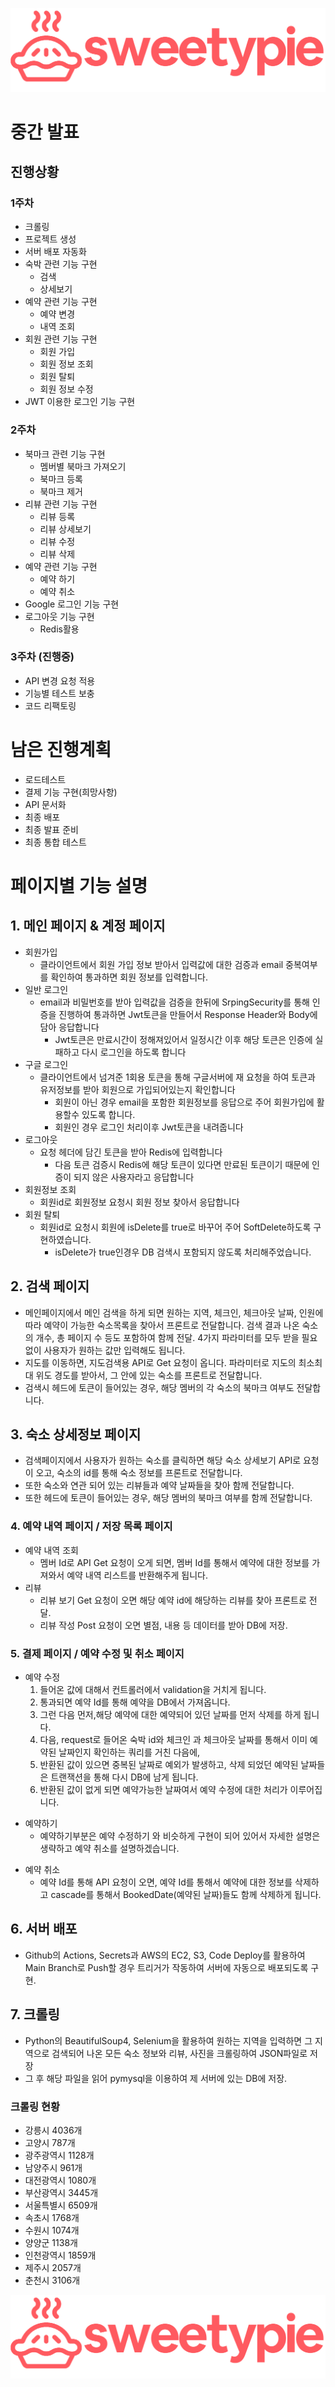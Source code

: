 ![LOGO](img/logo.png)
# 중간 발표

## 진행상황

### 1주차

- 크롤링
- 프로젝트 생성
- 서버 배포 자동화
- 숙박 관련 기능 구현
    - 검색
    - 상세보기
- 예약 관련 기능 구현
    - 예약 변경
    - 내역 조회
- 회원 관련 기능 구현
    - 회원 가입
    - 회원 정보 조회
    - 회원 탈퇴
    - 회원 정보 수정
- JWT 이용한 로그인 기능 구현

### 2주차

- 북마크 관련 기능 구현
    - 멤버별 북마크 가져오기
    - 북마크 등록
    - 북마크 제거
- 리뷰 관련 기능 구현
    - 리뷰 등록
    - 리뷰 상세보기
    - 리뷰 수정
    - 리뷰 삭제
- 예약 관련 기능 구현
    - 예약 하기
    - 예약 취소
- Google 로그인 기능 구현
- 로그아웃 기능 구현
    - Redis활용

### 3주차 (진행중)

- API 변경 요청 적용
- 기능별 테스트 보충
- 코드 리팩토링

# 남은 진행계획

- 로드테스트
- 결제 기능 구현(희망사항)
- API 문서화
- 최종 배포
- 최종 발표 준비
- 최종 통합 테스트

# 페이지별 기능 설명

## **1. 메인 페이지 & 계정 페이지**

- 회원가입
  - 클라이언트에서 회원 가입 정보 받아서 입력값에 대한 검증과 email 중복여부를 확인하여 통과하면 회원 정보를 입력합니다.
- 일반 로그인
  - email과 비밀번호를 받아 입력값을 검증을 한뒤에  SrpingSecurity를 통해 인증을 진행하여 통과하면  Jwt토큰을 만들어서 Response Header와 Body에 담아 응답합니다
    - Jwt토큰은 만료시간이 정해져있어서 일정시간 이후 해당 토큰은 인증에 실패하고 다시 로그인을 하도록 합니다
- 구글 로그인
  - 클라이언트에서 넘겨준 1회용 토큰을 통해 구글서버에 재 요청을 하여 토큰과 유저정보를 받아 회원으로 가입되어있는지 확인합니다
    - 회원이 아닌 경우 email을 포함한 회원정보를 응답으로 주어 회원가입에 활용할수 있도록 합니다.
    - 회원인 경우 로그인 처리이후 Jwt토큰을 내려줍니다
- 로그아웃
  - 요청 헤더에 담긴 토큰을 받아 Redis에 입력합니다
    - 다음 토큰 검증시 Redis에 해당 토큰이 있다면 만료된 토큰이기 때문에 인증이 되지 않은 사용자라고 응답합니다
- 회원정보 조회
  - 회원id로 회원정보 요청시 회원 정보 찾아서 응답합니다
- 회원 탈퇴
  - 회원id로 요청시 회원에 isDelete를 true로 바꾸어 주어 SoftDelete하도록 구현하였습니다.
    - isDelete가 true인경우 DB 검색시 포함되지 않도록 처리해주었습니다.
  
## **2. 검색 페이지**

- 메인페이지에서 메인 검색을 하게 되면 원하는 지역, 체크인, 체크아웃 날짜, 인원에 따라 예약이 가능한 숙소목록을 찾아서 프론트로 전달합니다. 검색 결과 나온 숙소의 개수, 총 페이지 수 등도 포함하여 함께 전달. 4가지 파라미터를 모두 받을 필요없이 사용자가 원하는 값만 입력해도 됩니다.
- 지도를 이동하면, 지도검색용 API로 Get 요청이 옵니다. 파라미터로 지도의 최소최대 위도 경도를 받아서, 그 안에 있는 숙소를 프론트로 전달합니다.
- 검색시 헤드에 토큰이 들어있는 경우, 해당 멤버의 각 숙소의 북마크 여부도 전달합니다.

## **3. 숙소 상세정보 페이지**

- 검색페이지에서 사용자가 원하는 숙소를 클릭하면 해당 숙소 상세보기 API로 요청이 오고, 숙소의 id를 통해 숙소 정보를 프론트로 전달합니다.
- 또한 숙소와 연관 되어 있는 리뷰들과 예약 날짜들을 찾아 함께 전달합니다.
- 또한 헤드에 토큰이 들어있는 경우, 해당 멤버의 북마크 여부를 함께 전달합니다.

### 4. 예약 내역 페이지 / 저장 목록 페이지
- 예약 내역 조회
  - 멤버 Id로 API Get 요청이 오게 되면, 멤버 Id를 통해서 예약에 대한 정보를 가져와서 예약 내역 리스트를 반환해주게 됩니다.
- 리뷰
  - 리뷰 보기 Get 요청이 오면 해당 예약 id에 해당하는 리뷰를 찾아 프론트로 전달.
  - 리뷰 작성 Post 요청이 오면 별점, 내용 등 데이터를 받아 DB에 저장.
### 5. 결제 페이지 / 예약 수정 및 취소 페이지
- 예약 수정
  1. 들어온 값에 대해서 컨트롤러에서 validation을 거치게 됩니다.
  2. 통과되면 예약 Id를 통해 예약을 DB에서 가져옵니다.
  3. 그런 다음 먼저,해당 예약에 대한 예약되어 있던 날짜를 먼저 삭제를 하게 됩니다.
  4. 다음, request로 들어온 숙박 id와 체크인 과 체크아웃 날짜를 통해서 이미 예약된 날짜인지 확인하는 쿼리를 거친 다음에,
  5. 반환된 값이 있으면 중복된 날짜로 예외가 발생하고, 삭제 되었던 예약된 날짜들은 트랜잭션을 통해 다시 DB에 남게 됩니다.
  6. 반환된 값이 없게 되면 예약가능한 날짜여서 예약 수정에 대한 처리가 이루어집니다.
* 예약하기
  * 예약하기부분은 예약 수정하기 와 비슷하게 구현이 되어 있어서 자세한 설명은 생략하고 예약 취소를 설명하겠습니다.
- 예약 취소
  * 예약 Id를 통해 API 요청이 오면, 예약 Id를 통해서 예약에 대한 정보를 삭제하고 cascade를 통해서 BookedDate(예약된 날짜)들도 함께 삭제하게 됩니다.
  
## 6. **서버 배포**

- Github의 Actions, Secrets과 AWS의 EC2, S3, Code Deploy를 활용하여 Main Branch로 Push할 경우 트리거가 작동하여 서버에 자동으로 배포되도록 구현.

## 7. **크롤링**

- Python의 BeautifulSoup4, Selenium을 활용하여 원하는 지역을 입력하면 그 지역으로 검색되어 나온 모든 숙소 정보와 리뷰, 사진을 크롤링하여 JSON파일로 저장
- 그 후 해당 파일을 읽어 pymysql을 이용하여 제 서버에  있는 DB에 저장.

### 크롤링 현황

- 강릉시 4036개
- 고양시 787개
- 광주광역시 1128개
- 남양주시 961개
- 대전광역시 1080개
- 부산광역시 3445개
- 서울특별시 6509개
- 속초시 1768개
- 수원시 1074개
- 양양군 1138개
- 인천광역시 1859개
- 제주시 2057개
- 춘천시 3106개

![LOGO](img/logo.png)